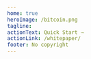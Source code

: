 ```yaml
---
home: true
heroImage: /bitcoin.png
tagline: 
actionText: Quick Start →
actionLink: /whitepaper/
footer: No copyright
---
```


<About/>